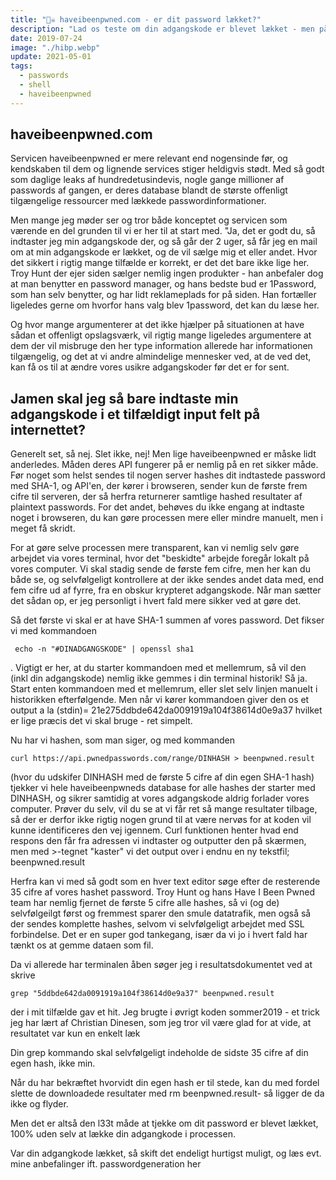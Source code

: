 ```yaml
---
title: "🏴‍☠️ haveibeenpwned.com - er dit password lækket?"
description: "Lad os teste om din adgangskode er blevet lækket - men på en lokal og sikker måde!"
date: 2019-07-24
image: "./hibp.webp"
update: 2021-05-01
tags:
  - passwords
  - shell
  - haveibeenpwned
---
```


## haveibeenpwned.com

Servicen haveibeenpwned er mere relevant end nogensinde før, og kendskaben til dem og lignende services stiger heldigvis stødt. Med så godt som daglige leaks af hundredetusindevis, nogle gange millioner af passwords af gangen, er deres database blandt de største offenligt tilgængelige ressourcer med lækkede passwordinformationer.

Men mange jeg møder ser og tror både konceptet og servicen som værende en del grunden til vi er her til at start med. "Ja, det er godt du, så indtaster jeg min adgangskode der, og så går der 2 uger, så får jeg en mail om at min adgangskode er lækket, og de vil sælge mig et eller andet. Hvor det sikkert i rigtig mange tilfælde er korrekt, er det det bare ikke lige her. Troy Hunt der ejer siden sælger nemlig ingen produkter - han anbefaler dog at man benytter en password manager, og hans bedste bud er 1Password, som han selv benytter, og har lidt reklameplads for på siden. Han fortæller ligeledes gerne om hvorfor hans valg blev 1password, det kan du læse her.

Og hvor mange argumenterer at det ikke hjælper på situationen at have sådan et offenligt opslagsværk, vil rigtig mange ligeledes argumentere at dem der vil misbruge den her type information allerede har informationen tilgængelig, og det at vi andre almindelige mennesker ved, at de ved det, kan få os til at ændre vores usikre adgangskoder før det er for sent.

## Jamen skal jeg så bare indtaste min adgangskode i et tilfældigt input felt på internettet?

Generelt set, så nej. Slet ikke, nej! Men lige haveibeenpwned er måske lidt anderledes. Måden deres API fungerer på er nemlig på en ret sikker måde. Før noget som helst sendes til nogen server hashes dit indtastede password med SHA-1, og API'en, der kører i browseren, sender kun de første frem cifre til serveren, der så herfra returnerer samtlige hashed resultater af plaintext passwords. For det andet, behøves du ikke engang at indtaste noget i browseren, du kan gøre processen mere eller mindre manuelt, men i meget få skridt.

For at gøre selve processen mere transparent, kan vi nemlig selv gøre arbejdet via vores terminal, hvor det "beskidte" arbejde foregår lokalt på vores computer. Vi skal stadig sende de første fem cifre, men her kan du både se, og selvfølgeligt kontrollere at der ikke sendes andet data med, end fem cifre ud af fyrre, fra en obskur krypteret adgangskode. Når man sætter det sådan op, er jeg personligt i hvert fald mere sikker ved at gøre det.

Så det første vi skal er at have SHA-1 summen af vores password. Det fikser vi med kommandoen

` echo -n "#DINADGANGSKODE" | openssl sha1`

.
Vigtigt er her, at du starter kommandoen med et mellemrum, så vil den (inkl din adgangskode) nemlig ikke gemmes i din terminal historik! Så ja. Start enten kommandoen med et mellemrum, eller slet selv linjen manuelt i historikken efterfølgende.
Men når vi kører kommandoen giver den os et output a la (stdin)= 21e275ddbde642da0091919a104f38614d0e9a37 hvilket er lige præcis det vi skal bruge - ret simpelt.

Nu har vi hashen, som man siger, og med kommanden

`curl https://api.pwnedpasswords.com/range/DINHASH > beenpwned.result`

(hvor du udskifer DINHASH med de første 5 cifre af din egen SHA-1 hash) tjekker vi hele haveibeenpwneds database for alle hashes der starter med DINHASH, og sikrer samtidig at vores adgangskode aldrig forlader vores computer. Prøver du selv, vil du se at vi får ret så mange resultater tilbage, så der er derfor ikke rigtig nogen grund til at være nervøs for at koden vil kunne identificeres den vej igennem. Curl funktionen henter hvad end respons den får fra adressen vi indtaster og outputter den på skærmen, men med >-tegnet "kaster" vi det output over i endnu en ny tekstfil; beenpwned.result

Herfra kan vi med så godt som en hver text editor søge efter de resterende 35 cifre af vores hashet password. Troy Hunt og hans Have I Been Pwned team har nemlig fjernet de første 5 cifre alle hashes, så vi (og de) selvfølgeilgt først og fremmest sparer den smule datatrafik, men også så der sendes komplette hashes, selvom vi selvfølgeligt arbejdet med SSL forbindelse. Det er en super god tankegang, især da vi jo i hvert fald har tænkt os at gemme dataen som fil.

Da vi allerede har terminalen åben søger jeg i resultatsdokumentet ved at skrive

`grep "5ddbde642da0091919a104f38614d0e9a37" beenpwned.result`

der i mit tilfælde gav et hit. Jeg brugte i øvrigt koden sommer2019 - et trick jeg har lært af Christian Dinesen, som jeg tror vil være glad for at vide, at resultatet var kun en enkelt læk

Din grep kommando skal selvfølgeligt indeholde de sidste 35 cifre af din egen hash, ikke min.

Når du har bekræftet hvorvidt din egen hash er til stede, kan du med fordel slette de downloadede resultater med rm beenpwned.result- så ligger de da ikke og flyder.

Men det er altså den l33t måde at tjekke om dit password er blevet lækket, 100% uden selv at lække din adgangkode i processen.

Var din adgangkode lækket, så skift det endeligt hurtigst muligt, og læs evt. mine anbefalinger ift. passwordgeneration her
